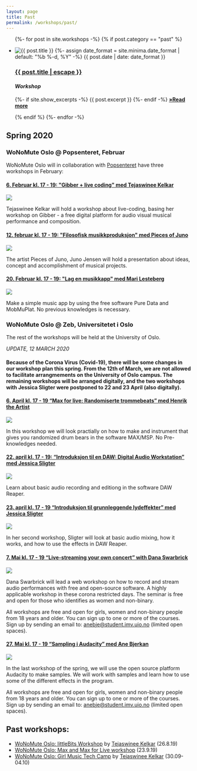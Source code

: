 ```yaml
---
layout: page
title: Past
permalink: /workshops/past/
---
```



<div class="post-content-blog">
 
<ul class="post-list">


  {%- for post in site.workshops -%}
  {% if post.category == "past" %}
  <li>
  <img src="{{ post.image | prepend: site.baseurl }}" alt="{{ post.title }}" title="{{ post.title }}">
    {%- assign date_format = site.minima.date_format | default: "%b %-d, %Y" -%}
    <span class="post-meta">{{ post.date | date: date_format }}</span>
    <!-- <span class="post-meta">• <a href="{{ post.url }}#disqus_thread" data-disqus-identifier="{{post.id}}">"{{ post.url | relative_url }}"</a></span>    -->
    <h3>
      <a class="post-link" href="{{ post.url | relative_url }}">
        {{ post.title | escape }}
      </a>
    </h3>
    <h4><em>Workshop</em></h4>
    <p class="excerpt-text">
    {%- if site.show_excerpts -%}
      {{ post.excerpt }}
    {%- endif -%}
    <strong><a href="{{ post.url | relative_url }}">
      »Read more
    </a></strong>
  </p>
  
  </li>
  {% endif %}
  {%- endfor -%}
</ul>

</div>


## Spring 2020

### WoNoMute Oslo @ Popsenteret, Februar
 
 WoNoMute Oslo will in collaboration with [Popsenteret](http://www.popsenteret.no) have three workshops in February:
 
#### [6. Februar kl. 17 - 19: "Gibber + live coding" med Tejaswinee Kelkar](https://www.hf.uio.no/imv/english/research/news-and-events/events/other/wonomute/workshops/2020/%40popsenteret/livekoding/index.html)

<img src="/assets/workshops/gibber2.png">

Tejaswinee Kelkar will hold a workshop about live-coding, basing her workshop on Gibber - a free digital platform for audio visual musical performance and composition.
 
 
#### [12. februar kl. 17 - 19: "Filosofisk musikkproduksjon" med Pieces of Juno](https://www.hf.uio.no/imv/english/research/news-and-events/events/other/wonomute/workshops/2020/Popsenteret/latskriving/index.html)

 <img src="/assets/workshops/juno2.jpg">
 
The artist Pieces of Juno, Juno Jensen will hold a presentation about ideas, concept and accomplishment of musical projects.
 

 
#### [20. Februar kl. 17 - 19: "Lag en musikkapp" med Mari Lesteberg](https://www.hf.uio.no/imv/english/research/news-and-events/events/other/wonomute/workshops/2020/Popsenteret/musikkapp/index.html)

<img src="/assets/workshops/recordApp2.jpg">

Make a simple music app by using the free software Pure Data and MobMuPlat. No previous knowledges is necessary.



### WoNoMute Oslo @ Zeb, Universitetet i Oslo

The rest of the workshops will be held at the University of Oslo. 

_UPDATE, 12 MARCH 2020_ 
#### Because of the Corona Virus (Covid-19), there will be some changes in our workshop plan this spring. From the 12th of March, we are not allowed to facilitate arrangmements on the University of Oslo campus. The remaining workshops will be arranged digitally, and the two workshops with Jessica Sligter were postponed to 22 and 23 April (also digitally).

#### [6. April kl. 17 - 19  “Max for live: Randomiserte trommebeats” med Henrik the Artist](https://www.hf.uio.no/imv/english/research/news-and-events/events/other/wonomute/workshops/2020/max-for-live/index.html)

<img src="/assets/workshops/henrik2.png">

In this workshop we will look practially on how to make and instrument that gives you randomized drum bears in the software MAX/MSP. No Pre-knowledges needed. 
 
#### [22. april kl. 17 - 19:  “Introduksjon til en DAW: Digital Audio Workstation” med Jessica Sligter](https://www.hf.uio.no/imv/english/research/news-and-events/events/other/wonomute/workshops/2020/dawintro/index.html)

<img src="/assets/workshops/unnamed.jpg">

Learn about basic audio recording and editiong in the software DAW Reaper. 
 
#### [23. april kl. 17 - 19 “Introduksjon til grunnleggende lydeffekter” med Jessica Sligter](https://www.hf.uio.no/imv/english/research/news-and-events/events/other/wonomute/workshops/2020/daweffects/index.html)

<img src="/assets/workshops/unnamed2.png">

In her second workshop, Sligter will look at basic audio mixing, how it works, and how to use the effects in DAW Reaper.


#### [7. Mai kl. 17 - 19 “Live-streaming your own concert” with Dana Swarbrick](https://www.hf.uio.no/imv/english/research/news-and-events/events/other/wonomute/workshops/2020/live-streaming/index.html)

<img src="https://www.hf.uio.no/imv/english/research/news-and-events/events/other/wonomute/workshops/2020/live-streaming/wonomute-workshop-promo.png">

Dana Swarbrick will lead a web workshop on how to record and stream audio performances with free and open-source software. A highly applicable workshop in these corona restricted days. The seminar is free and open for those who identifies as women and non-binary.


All workshops are free and open for girls, women and non-binary people from 18 years and older. You can sign up to one or more of the courses. Sign up by sending an email to: anebje@student.imv.uio.no (limited open spaces).

#### [27. Mai kl. 17 - 19 “Sampling i Audacity” med Ane Bjerkan](https://www.hf.uio.no/imv/english/research/news-and-events/events/other/wonomute/workshops/2020/sampling-i-audacity/index.html)

<img src="/assets/workshops/ane-bjerkan2.png">

In the last workshop of the spring, we will use the open source platform Audacity to make samples. We will work with samples and learn how to use some of the different effects in the program. 

All workshops are free and open for girls, women and non-binary people from 18 years and older. You can sign up to one or more of the courses. Sign up by sending an email to: anebje@student.imv.uio.no (limited open spaces).



## Past workshops:

* [WoNoMute Oslo: littleBits Workshop](https://www.hf.uio.no/imv/english/research/news-and-events/events/other/wonomute/workshops/2019/littlebits/) by [Tejaswinee Kelkar](/directory-of-wonomute/tejaswinee-kelkar/) (26.8.19)
* [WoNoMute Oslo: Max and Max for Live workshop](https://www.hf.uio.no/imv/english/research/news-and-events/events/other/wonomute/workshops/2019/max/) (23.9.19)
* [WoNoMute Oslo: Girl Music Tech Camp](http://tejaswinee.com/posts/GirlMusicTechCamp.html) by [Tejaswinee Kelkar](/directory-of-wonomute/tejaswinee-kelkar/) (30.09-04.10)


<!-- <ul class="post-list">
  {%- for post in site.workshops reversed limit:6  -%}
  <li>
    <img src="{{ post.image | prepend: site.baseurl }}" alt="{{ post.title }}" title="{{ post.title }}">  
    {%- assign date_format = site.minima.date_format | default: "%b %-d, %Y" -%}
    <span class="post-meta">{{ post.date | date: date_format }}</span>
    <span class="post-meta">• <a href="{{ post.url }}#disqus_thread" data-disqus-identifier="{{post.id}}">"{{ post.url | relative_url }}"</a></span>
    <h3>
      <a class="post-link" href="{{ post.url | relative_url }}">
        {{ post.title | escape }}
      </a>
    </h3>
    <p><em>Interview by {{ post.author }}</em></p>


    <p class="excerpt-text">
    {%- if site.show_excerpts -%}
      {{ post.excerpt }}
    {%- endif -%}
    <strong><a href="{{ post.url | relative_url }}">
      »Read more
    </a></strong>
  </p>

  </li>
  {%- endfor -%}
</ul> -->

